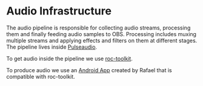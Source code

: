 Audio Infrastructure
====================

The audio pipeline is responsible for collecting audio streams, processing them
and finally feeding audio samples to OBS. Processing includes muxing multiple
streams and applying effects and filters on them at different stages. The
pipeline lives inside [Pulseaudio](02_Pulseaudio.md).

To get audio inside the pipeline we use [roc-toolkit](03_Roc_Toolkit.md).

To produce audio we use an [Android App](04_Android_Audio_App.md) created by
Rafael that is compatible with roc-toolkit.

